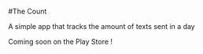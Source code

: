 #The Count

A simple app that tracks the amount of texts sent in a day

Coming soon on the Play Store !